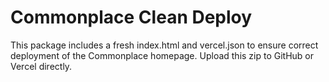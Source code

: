 # Commonplace Clean Deploy

This package includes a fresh index.html and vercel.json to ensure correct deployment of the Commonplace homepage.
Upload this zip to GitHub or Vercel directly.